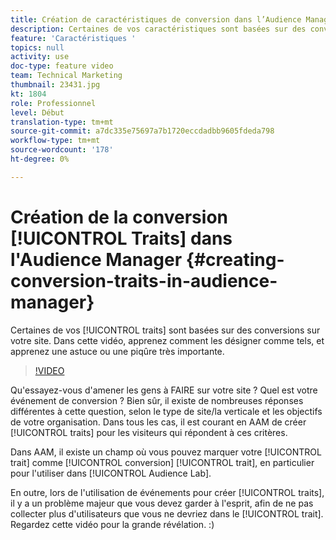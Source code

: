 ```yaml
---
title: Création de caractéristiques de conversion dans l’Audience Manager
description: Certaines de vos caractéristiques sont basées sur des conversions sur votre site. Dans cette vidéo, apprenez comment les désigner comme tels, et apprenez une astuce ou une piqûre très importante.
feature: 'Caractéristiques '
topics: null
activity: use
doc-type: feature video
team: Technical Marketing
thumbnail: 23431.jpg
kt: 1804
role: Professionnel
level: Début
translation-type: tm+mt
source-git-commit: a7dc335e75697a7b1720eccdadbb9605fdeda798
workflow-type: tm+mt
source-wordcount: '178'
ht-degree: 0%

---
```



# Création de la conversion [!UICONTROL Traits] dans l&#39;Audience Manager {#creating-conversion-traits-in-audience-manager}

Certaines de vos [!UICONTROL traits] sont basées sur des conversions sur votre site. Dans cette vidéo, apprenez comment les désigner comme tels, et apprenez une astuce ou une piqûre très importante.

>[!VIDEO](https://video.tv.adobe.com/v/23431/?quality=12)

Qu&#39;essayez-vous d&#39;amener les gens à FAIRE sur votre site ? Quel est votre événement de conversion ? Bien sûr, il existe de nombreuses réponses différentes à cette question, selon le type de site/la verticale et les objectifs de votre organisation. Dans tous les cas, il est courant en AAM de créer [!UICONTROL traits] pour les visiteurs qui répondent à ces critères.

Dans AAM, il existe un champ où vous pouvez marquer votre [!UICONTROL trait] comme [!UICONTROL conversion] [!UICONTROL trait], en particulier pour l&#39;utiliser dans [!UICONTROL Audience Lab].

En outre, lors de l&#39;utilisation de événements pour créer [!UICONTROL traits], il y a un problème majeur que vous devez garder à l&#39;esprit, afin de ne pas collecter plus d&#39;utilisateurs que vous ne devriez dans le [!UICONTROL trait]. Regardez cette vidéo pour la grande révélation. :)
